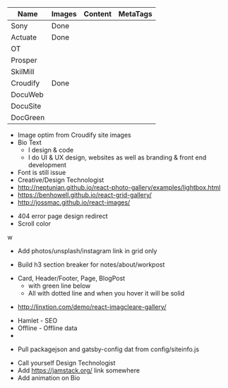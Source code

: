 

| Name   | Images  | Content | MetaTags |
|--------|---------|---------|----------|
|Sony    |  Done   |         |          |
|Actuate |  Done   |         |          |
|OT      |         |         |          |
|Prosper |         |         |          |
|SkilMill|         |         |          |
|Croudify|  Done   |         |          |
|DocuWeb |         |         |          |
|DocuSite|         |         |          |
|DocGreen|         |         |          |

<!-------------
-------P1------
--------------->
- Image optim from Croudify site images
- Bio Text
  - I design & code
  - I do UI & UX design, websites as well as branding & front end development
- Font is still issue
- Creative/Design Technologist
- http://neptunian.github.io/react-photo-gallery/examples/lightbox.html
- https://benhowell.github.io/react-grid-gallery/ 
- http://jossmac.github.io/react-images/

<!-------------
-------P2------
--------------->
<!-- ---------- URL redirect ------------- -->
- 404 error page design redirect
- Scroll color

<!-- ---------- Photo-Grid ------------- -->w
- Add photos/unsplash/instagram link in grid only

<!-- ---------- Photo-Grid ------------- -->
- Build h3 section breaker for notes/about/workpost

<!-- ---------- a tag style ------------- -->
- Card, Header/Footer, Page, BlogPost
  - <ATag /> with green line below
  - All <a /> with dotted line and when you hover it will be solid

<!-------------
-------P3------
--------------->

<!-- ---------- Photos ------------- -->
- http://linxtion.com/demo/react-imagcleare-gallery/ 

<!-- ---------- Gatsby Plugin ------------- -->
- Hamlet - SEO
- Offline - Offline data
- 
<!-- ---------- One source of truth ------------- -->
- Pull packagejson and gatsby-config dat from config/siteinfo.js

<!-- ---------- Other Ideas ------------- -->
- Call yourself Design Technologist
- Add https://jamstack.org/ link somewhere
- Add animation on Bio